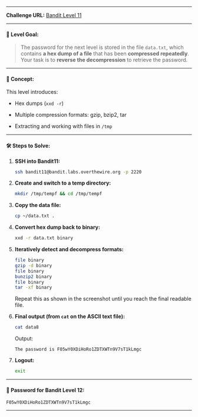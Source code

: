 
---
**Challenge URL:** [Bandit Level 11](https://overthewire.org/wargames/bandit/bandit11.html)

---

#### 🔐 Level Goal:

> The password for the next level is stored in the file `data.txt`, which contains **a hex dump of a file** that has been **compressed repeatedly**.  
> Your task is to **reverse the decompression** to retrieve the password.

---

#### 🧠 Concept:

This level introduces:

- Hex dumps (`xxd -r`)
    
- Multiple compression formats: gzip, bzip2, tar
    
- Extracting and working with files in `/tmp`
    

---

#### 🛠️ Steps to Solve:

1. **SSH into Bandit11:**
    
    ```bash
    ssh bandit11@bandit.labs.overthewire.org -p 2220
    ```
    
2. **Create and switch to a temp directory:**
    
    ```bash
    mkdir /tmp/tempf && cd /tmp/tempf
    ```
    
3. **Copy the data file:**
    
    ```bash
    cp ~/data.txt .
    ```
    
4. **Convert hex dump back to binary:**
    
    ```bash
    xxd -r data.txt binary
    ```
    
5. **Iteratively detect and decompress formats:**
    
    ```bash
    file binary
    gzip -d binary
    file binary
    bunzip2 binary
    file binary
    tar -xf binary
    ```
    
    Repeat this as shown in the screenshot until you reach the final readable file.
    
6. **Final output (from `cat` on the ASCII text file):**
    
    ```bash
    cat data8
    ```
    
    Output:
    
    ```
    The password is F05wY0XDiHoRo1ZDTXWTn9V7sT1kLmgc
    ```
    
7. **Logout:**
    
    ```bash
    exit
    ```
    

---

#### 🔑 Password for Bandit Level 12:

```
F05wY0XDiHoRo1ZDTXWTn9V7sT1kLmgc
```

---
